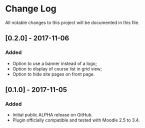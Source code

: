 # Change Log
All notable changes to this project will be documented in this file.

## [0.2.0] - 2017-11-06
### Added
- Option to use a banner instead of a logo;
- Option to display of course list in grid view;
- Option to hide site pages on front page.

## [0.1.0] - 2017-11-05
### Added
- Initial public ALPHA release on GitHub.
- Plugin officially compatible and tested with Moodle 2.5 to 3.4.
